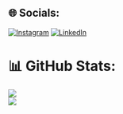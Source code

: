 
## 🌐 Socials:
[![Instagram](https://img.shields.io/badge/Instagram-%23E4405F.svg?logo=Instagram&logoColor=white)](https://instagram.com/alexandruavram700) [![LinkedIn](https://img.shields.io/badge/LinkedIn-%23E4405F.svg?logo=LinkedIn&logoColor=white)](https://www.linkedin.com/in/alexandru-valentin-avram-667190230/) 

# 📊 GitHub Stats:
![](https://github-readme-stats.vercel.app/api?username=AvramAlexandruV&theme=vision-friendly-dark&hide_border=false&include_all_commits=true&count_private=true)<br/>
![](https://github-readme-streak-stats.herokuapp.com/?user=AvramAlexandruV&theme=vision-friendly-dark&hide_border=false)<br/>

